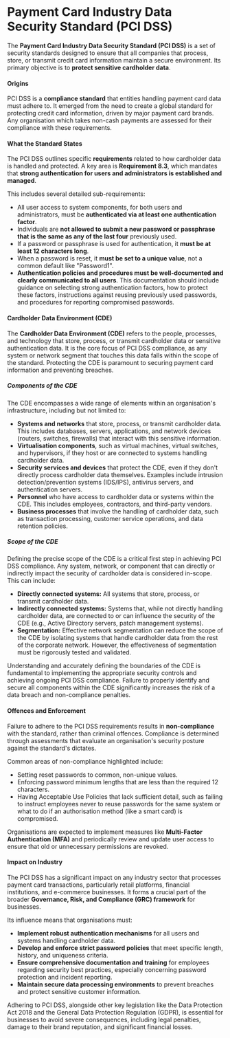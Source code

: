 # Payment Card Industry Data Security Standard (PCI DSS)

The **Payment Card Industry Data Security Standard (PCI DSS)** is a set of security standards designed to ensure that all companies that process, store, or transmit credit card information maintain a secure environment. Its primary objective is to **protect sensitive cardholder data**.

#### Origins

PCI DSS is a **compliance standard** that entities handling payment card data must adhere to. It emerged from the need to create a global standard for protecting credit card information, driven by major payment card brands. Any organisation which takes non-cash payments are assessed for their compliance with these requirements.

#### What the Standard States

The PCI DSS outlines specific **requirements** related to how cardholder data is handled and protected. A key area is **Requirement 8.3**, which mandates that **strong authentication for users and administrators is established and managed**.

This includes several detailed sub-requirements:

- All user access to system components, for both users and administrators, must be **authenticated via at least one authentication factor**.
- Individuals are **not allowed to submit a new password or passphrase that is the same as any of the last four** previously used.
- If a password or passphrase is used for authentication, it **must be at least 12 characters long**.
- When a password is reset, it **must be set to a unique value**, not a common default like "Password1".
- **Authentication policies and procedures must be well-documented and clearly communicated to all users**. This documentation should include guidance on selecting strong authentication factors, how to protect these factors, instructions against reusing previously used passwords, and procedures for reporting compromised passwords.

#### Cardholder Data Environment (CDE)

The **Cardholder Data Environment (CDE)** refers to the people, processes, and technology that store, process, or transmit cardholder data or sensitive authentication data. It is the core focus of PCI DSS compliance, as any system or network segment that touches this data falls within the scope of the standard. Protecting the CDE is paramount to securing payment card information and preventing breaches.

##### Components of the CDE

The CDE encompasses a wide range of elements within an organisation's infrastructure, including but not limited to:

- **Systems and networks** that store, process, or transmit cardholder data. This includes databases, servers, applications, and network devices (routers, switches, firewalls) that interact with this sensitive information.
- **Virtualisation components**, such as virtual machines, virtual switches, and hypervisors, if they host or are connected to systems handling cardholder data.
- **Security services and devices** that protect the CDE, even if they don't directly process cardholder data themselves. Examples include intrusion detection/prevention systems (IDS/IPS), antivirus servers, and authentication servers.
- **Personnel** who have access to cardholder data or systems within the CDE. This includes employees, contractors, and third-party vendors.
- **Business processes** that involve the handling of cardholder data, such as transaction processing, customer service operations, and data retention policies.

##### Scope of the CDE

Defining the precise scope of the CDE is a critical first step in achieving PCI DSS compliance. Any system, network, or component that can directly or indirectly impact the security of cardholder data is considered in-scope. This can include:

- **Directly connected systems:** All systems that store, process, or transmit cardholder data.
- **Indirectly connected systems:** Systems that, while not directly handling cardholder data, are connected to or can influence the security of the CDE (e.g., Active Directory servers, patch management systems).
- **Segmentation:** Effective network segmentation can reduce the scope of the CDE by isolating systems that handle cardholder data from the rest of the corporate network. However, the effectiveness of segmentation must be rigorously tested and validated.

Understanding and accurately defining the boundaries of the CDE is fundamental to implementing the appropriate security controls and achieving ongoing PCI DSS compliance. Failure to properly identify and secure all components within the CDE significantly increases the risk of a data breach and non-compliance penalties.

#### Offences and Enforcement

Failure to adhere to the PCI DSS requirements results in **non-compliance** with the standard, rather than criminal offences. Compliance is determined through assessments that evaluate an organisation's security posture against the standard's dictates.

Common areas of non-compliance highlighted include:

- Setting reset passwords to common, non-unique values.
- Enforcing password minimum lengths that are less than the required 12 characters.
- Having Acceptable Use Policies that lack sufficient detail, such as failing to instruct employees never to reuse passwords for the same system or what to do if an authorisation method (like a smart card) is compromised.

Organisations are expected to implement measures like **Multi-Factor Authentication (MFA)** and periodically review and update user access to ensure that old or unnecessary permissions are revoked.

#### Impact on Industry

The PCI DSS has a significant impact on any industry sector that processes payment card transactions, particularly retail platforms, financial institutions, and e-commerce businesses. It forms a crucial part of the broader **Governance, Risk, and Compliance (GRC) framework** for businesses.

Its influence means that organisations must:

- **Implement robust authentication mechanisms** for all users and systems handling cardholder data.
- **Develop and enforce strict password policies** that meet specific length, history, and uniqueness criteria.
- **Ensure comprehensive documentation and training** for employees regarding security best practices, especially concerning password protection and incident reporting.
- **Maintain secure data processing environments** to prevent breaches and protect sensitive customer information.

Adhering to PCI DSS, alongside other key legislation like the Data Protection Act 2018 and the General Data Protection Regulation (GDPR), is essential for businesses to avoid severe consequences, including legal penalties, damage to their brand reputation, and significant financial losses.
